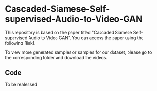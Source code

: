 # Cascaded-Siamese-Self-supervised-Audio-to-Video-GAN
This repository is based on the paper titled "Cascaded Siamese Self-supervised Audio to Video GAN". You can access the paper using the following [link].

To view more generated samples or samples for our dataset, please go to the corresponding folder and download the videos.

## Code
To be realeased



